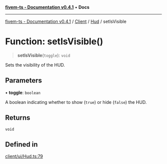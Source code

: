 [**fivem-ts - Documentation v0.4.1**](../../../../../README.md) • **Docs**

***

[fivem-ts - Documentation v0.4.1](../../../../../README.md) / [Client](../../../README.md) / [Hud](../README.md) / setIsVisible

# Function: setIsVisible()

> **setIsVisible**(`toggle`): `void`

Sets the visibility of the HUD.

## Parameters

• **toggle**: `boolean`

A boolean indicating whether to show (`true`) or hide (`false`) the HUD.

## Returns

`void`

## Defined in

[client/ui/Hud.ts:79](https://github.com/Purpose-Dev/fivem-ts/blob/main/src/client/ui/Hud.ts#L79)
